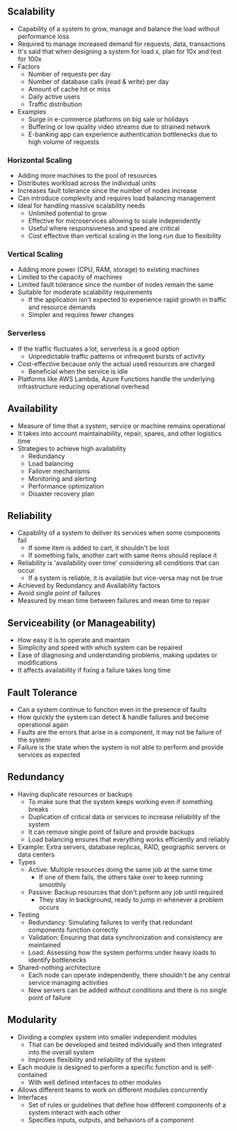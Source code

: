 ## Scalability
- Capability of a system to grow, manage and balance the load without performance loss
- Required to manage increased demand for requests, data, transactions
- It's said that when designing a system for load x, plan for 10x and test for 100x
- Factors
  - Number of requests per day
  - Number of database calls (read & write) per day
  - Amount of cache hit or miss
  - Daily active users
  - Traffic distribution
- Examples
  - Surge in e-commerce platforms on big sale or holidays
  - Buffering or low quality video streams due to strained network
  - E-banking app can experience authentication bottlenecks due to high volume of requests

### Horizontal Scaling
- Adding more machines to the pool of resources
- Distributes workload across the individual units
- Increases fault tolerance since the number of nodes increase
- Can introduce complexity and requires load balancing management
- Ideal for handling massive scalability needs
  - Unlimited potential to grow
  - Effective for microservices allowing to scale independently
  - Useful where responsiveness and speed are critical
  - Cost effective than vertical scaling in the long run due to flexibility

### Vertical Scaling
- Adding more power (CPU, RAM, storage) to existing machines
- Limited to the capacity of machines
- Limited fault tolerance since the number of nodes remain the same
- Suitable for moderate scalability requirements
  - If the application isn't expected to experience rapid growth in traffic and resource demands
  - Simpler and requires fewer changes

### Serverless
- If the traffic fluctuates a lot, serverless is a good option
  - Unpredictable traffic patterns or infrequent bursts of activity
- Cost-effective because only the actual used resources are charged
  - Beneficial when the service is idle
- Platforms like AWS Lambda, Azure Functions handle the underlying infrastructure reducing operational overhead

## Availability
- Measure of time that a system, service or machine remains operational
- It takes into account maintainability, repair, spares, and other logistics time
- Strategies to achieve high availability
  - Redundancy
  - Load balancing
  - Failover mechanisms
  - Monitoring and alerting
  - Performance optimization
  - Disaster recovery plan

## Reliability
- Capability of a system to deliver its services when some components fail
  - If some item is added to cart, it shouldn't be lost
  - If something fails, another cart with same items should replace it
- Reliability is 'availability over time' considering all conditions that can occur
  - If a system is reliable, it is available but vice-versa may not be true
- Achieved by Redundancy and Availability factors
- Avoid single point of failures
- Measured by mean time between failures and mean time to repair

## Serviceability (or Manageability)
- How easy it is to operate and maintain
- Simplicity and speed with which system can be repaired
- Ease of diagnosing and understanding problems, making updates or modifications
- It affects availability if fixing a failure takes long time

## Fault Tolerance
- Can a system continue to function even in the presence of faults
- How quickly the system can detect & handle failures and become operational again
- Faults are the errors that arise in a component, it may not be failure of the system
- Failure is the state when the system is not able to perform and provide services as expected

## Redundancy
- Having duplicate resources or backups
  - To make sure that the system keeps working even if something breaks
  - Duplication of critical data or services to increase reliability of the system
  - It can remove single point of failure and provide backups
  - Load balancing ensures that everything works efficiently and reliably
- Example: Extra servers, database replicas, RAID, geographic servers or data centers
- Types
  - Active: Multiple resources doing the same job at the same time
    - If one of them fails, the others take over to keep running smoothly
  - Passive: Backup resources that don't peform any job until required
    - They stay in background, ready to jump in whenever a problem occurs
- Testing
  - Redundancy: Simulating failures to verify that redundant components function correctly
  - Validation: Ensuring that data synchronization and consistency are maintained
  - Load: Assessing how the system performs under heavy loads to identify bottlenecks
- Shared-nothing architecture
  - Each node can operate independently, there shouldn't be any central service managing activities
  - New servers can be added without conditions and there is no single point of failure

## Modularity
- Dividing a complex system into smaller independent modules
  - That can be developed and tested individually and then integrated into the overall system
  - Improves flexibility and reliability of the system
- Each module is designed to perform a specific function and is self-contained
  - With well defined interfaces to other modules
- Allows different teams to work on different modules concurrently
- Interfaces
  - Set of rules or guidelines that define how different components of a system interact with each other
  - Specifies inputs, outputs, and behaviors of a component
